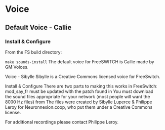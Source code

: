 # Voice

## Default Voice - Callie

### Install & Configure

From the FS build directory:

`make sounds-install`
The default voice for FreeSWITCH is Callie made by GM Voices.

Voice - Sibylle
Sibylle is a Creative Commons licensed voice for FreeSwitch.

Install & Configure
There are two parts to making this works in FreeSwitch:
mod_say_fr must be updated with the patch found in [](http://jira.freeswitch.org/browse/FSCORE-528)
You must download the sound files appropriate for your network (most people will want the 8000 Hz files) from [](http://www.archive.org/details/FrenchAudioFilesForFreeswitch)
The files were created by Sibylle Luperce & Philippe Leroy for Neuronnexion.coop, who put them under a Creative Commons license.

For additional recordings please contact Philippe Leroy.